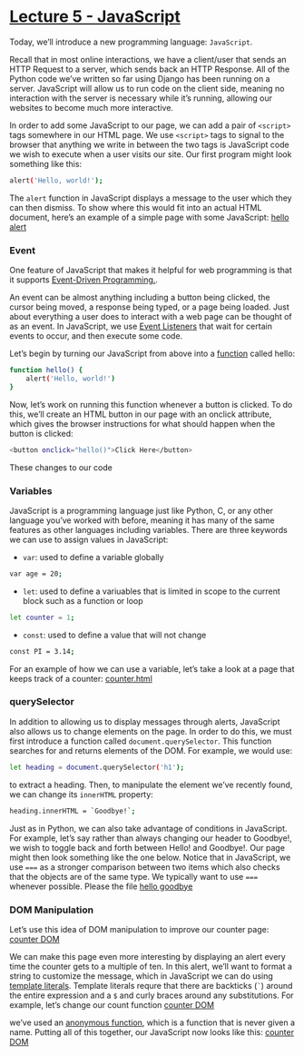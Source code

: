 # [Lecture 5 - JavaScript](https://cs50.harvard.edu/web/2020/weeks/5/)

Today, we’ll introduce a new programming language: ```JavaScript```.

Recall that in most online interactions, we have a client/user that sends an HTTP Request to a server, which sends back an HTTP Response. All of the Python code we’ve written so far using Django has been running on a server. JavaScript will allow us to run code on the client side, meaning no interaction with the server is necessary while it’s running, allowing our websites to become much more interactive.

In order to add some JavaScript to our page, we can add a pair of ```<script>``` tags somewhere in our HTML page. We use ```<script>``` tags to signal to the browser that anything we write in between the two tags is JavaScript code we wish to execute when a user visits our site. Our first program might look something like this:

```Bash
alert('Hello, world!');
```

The ```alert``` function in JavaScript displays a message to the user which they can then dismiss. To show where this would fit into an actual HTML document, here’s an example of a simple page with some JavaScript: [hello alert](html/hello_alert.html)

### Event

One feature of JavaScript that makes it helpful for web programming is that it supports [Event-Driven Programming.](https://vsvaibhav2016.medium.com/introduction-to-event-driven-programming-28161b79c223).

An event can be almost anything including a button being clicked, the cursor being moved, a response being typed, or a page being loaded. Just about everything a user does to interact with a web page can be thought of as an event. In JavaScript, we use [Event Listeners](https://www.w3schools.com/js/js_htmldom_eventlistener.asp) that wait for certain events to occur, and then execute some code.

Let’s begin by turning our JavaScript from above into a [function](https://www.w3schools.com/js/js_functions.asp) called hello:

```Bash
function hello() {
    alert('Hello, world!')
}
```

Now, let’s work on running this function whenever a button is clicked. To do this, we’ll create an HTML button in our page with an onclick attribute, which gives the browser instructions for what should happen when the button is clicked:

```Bash
<button onclick="hello()">Click Here</button>
```

These changes to our code

### Variables

JavaScript is a programming language just like Python, C, or any other language you’ve worked with before, meaning it has many of the same features as other languages including variables. There are three keywords we can use to assign values in JavaScript:

- ```var```: used to define a variable globally

```Bash
var age = 20;
```

- ```let```: used to define a variuables that is limited in scope to the current block such as a function or loop

```Bash
let counter = 1;
```

- ```const```: used to define a value that will not change

```Bash
const PI = 3.14;
```

For an example of how we can use a variable, let’s take a look at a page that keeps track of a counter: [counter.html](html/counter.html)

### querySelector

In addition to allowing us to display messages through alerts, JavaScript also allows us to change elements on the page. In order to do this, we must first introduce a function called ```document.querySelector```. This function searches for and returns elements of the DOM. For example, we would use:

```Bash
let heading = document.querySelector('h1');
```

to extract a heading. Then, to manipulate the element we’ve recently found, we can change its ```innerHTML``` property:

```Bash
heading.innerHTML = `Goodbye!`;
```

Just as in Python, we can also take advantage of conditions in JavaScript. For example, let’s say rather than always changing our header to Goodbye!, we wish to toggle back and forth between Hello! and Goodbye!. Our page might then look something like the one below. Notice that in JavaScript, we use ```===``` as a stronger comparison between two items which also checks that the objects are of the same type. We typically want to use ```===``` whenever possible. Please the file [hello goodbye](/html/hello_goodbye.html)

### DOM Manipulation

Let’s use this idea of DOM manipulation to improve our counter page: [counter DOM](html/counter_dom.html)

We can make this page even more interesting by displaying an alert every time the counter gets to a multiple of ten. In this alert, we’ll want to format a string to customize the message, which in JavaScript we can do using [template literals](https://developer.mozilla.org/en-US/docs/Web/JavaScript/Reference/Template_literals). Template literals requre that there are backticks (``` ` ```) around the entire expression and a ```$``` and curly braces around any substitutions. For example, let’s change our count function [counter DOM](html/counter_dom.html)

we’ve used an [anonymous function](https://www.w3schools.com/js/js_function_definition.asp), which is a function that is never given a name. Putting all of this together, our JavaScript now looks like this: [counter DOM](html/counter_dom.html)